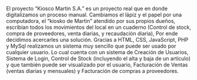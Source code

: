 El proyecto “Kiosco Martin S.A.” es un proyecto real que en donde digitalizamos un proceso manual. Cambiamos el lápiz y el papel por una computadora, el “kiosko de Martin” atendido por sus propios dueños, escribían todos los movimientos del local en un cuaderno (Control de stock, compra de proveedores, venta diarias, y recaudación diaria), 
Por ende decidimos acercarles una solución. Gracias a HTML, CSS, JavaScript, PHP y MySql realizamos un sistema muy sencillo que puede ser usado por cualquier usuario. Lo cual cuenta con un sistema de Creación de Usuarios, Sistema de Login, Control de Stock (incluyendo el alta y baja de un artículo) y que también puede ser visualizado por el usuario, Facturación de Ventas (ventas diarias y mensuales) y Facturación de compras a proveedores. 
